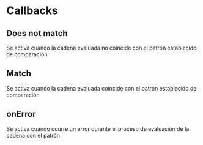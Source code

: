 # Callbacks

## Does not match

Se activa cuando la cadena evaluada no coincide con el patrón establecido de comparación

## Match

Se activa cuando la cadena evaluada coincide con el patrón establecido de comparación

## onError

Se activa cuando ocurre un error durante el proceso de evaluación de la cadena con el patrón

